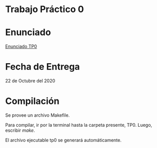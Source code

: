 # Trabajo Práctico 0

# Enunciado

[Enunciado TP0](https://campus.fi.uba.ar/pluginfile.php/411476/mod_resource/content/1/tp0-q2-2020.pdf)

# Fecha de Entrega

22 de Octubre del 2020

# Compilación

Se provee un archivo Makefile.

Para compilar, ir por la terminal hasta la carpeta presente, TP0.
Luego, escribir _make_.

El archivo ejecutable tp0 se generará automáticamente.